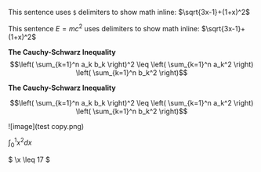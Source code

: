 This sentence uses `$` delimiters to show math inline: $\sqrt{3x-1}+(1+x)^2$

This sentence $E = mc^2$ uses delimiters to show math inline: $`\sqrt{3x-1}+(1+x)^2`$

**The Cauchy-Schwarz Inequality**
$$\left( \sum_{k=1}^n a_k b_k \right)^2 \leq \left( \sum_{k=1}^n a_k^2 \right) \left( \sum_{k=1}^n b_k^2 \right)$$

**The Cauchy-Schwarz Inequality**

```math
\left( \sum_{k=1}^n a_k b_k \right)^2 \leq \left( \sum_{k=1}^n a_k^2 \right) \left( \sum_{k=1}^n b_k^2 \right)
```

![image](test copy.png)

$\int_0^1 x^2 dx$

<!-- snacks: header start
\def\x{5}
snacks: header end -->

$ \x \leq 17 $

```math

```
